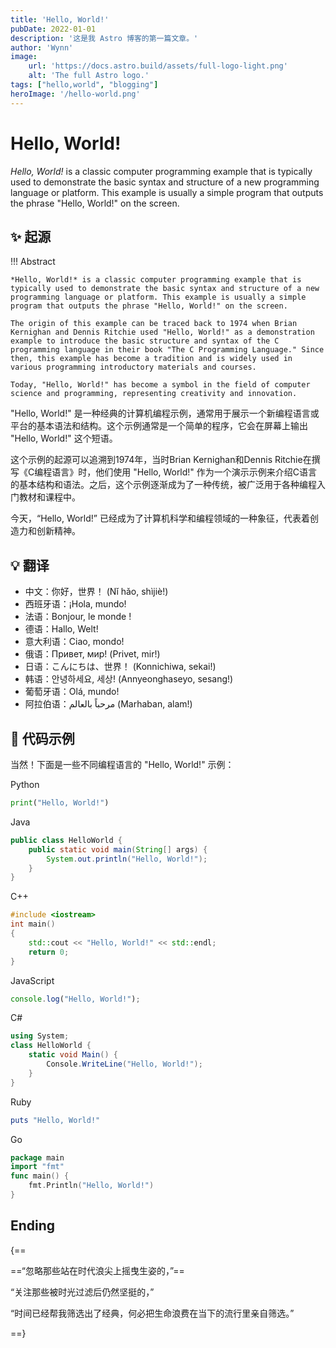 ```yaml
---
title: 'Hello, World!'
pubDate: 2022-01-01
description: '这是我 Astro 博客的第一篇文章。'
author: 'Wynn'
image:
    url: 'https://docs.astro.build/assets/full-logo-light.png'
    alt: 'The full Astro logo.'
tags: ["hello,world", "blogging"]
heroImage: '/hello-world.png'
---
```


# Hello, World!

*Hello, World!* is a classic computer programming example that is typically used to demonstrate the basic syntax and structure of a new programming language or platform. This example is usually a simple program that outputs the phrase "Hello, World!" on the screen.

<!-- more -->

## :sparkles: 起源

!!! Abstract

	*Hello, World!* is a classic computer programming example that is typically used to demonstrate the basic syntax and structure of a new programming language or platform. This example is usually a simple program that outputs the phrase "Hello, World!" on the screen.

	The origin of this example can be traced back to 1974 when Brian Kernighan and Dennis Ritchie used "Hello, World!" as a demonstration example to introduce the basic structure and syntax of the C programming language in their book "The C Programming Language." Since then, this example has become a tradition and is widely used in various programming introductory materials and courses.

	Today, "Hello, World!" has become a symbol in the field of computer science and programming, representing creativity and innovation.

"Hello, World!" 是一种经典的计算机编程示例，通常用于展示一个新编程语言或平台的基本语法和结构。这个示例通常是一个简单的程序，它会在屏幕上输出 "Hello, World!" 这个短语。

这个示例的起源可以追溯到1974年，当时Brian Kernighan和Dennis Ritchie在撰写《C编程语言》时，他们使用 "Hello, World!" 作为一个演示示例来介绍C语言的基本结构和语法。之后，这个示例逐渐成为了一种传统，被广泛用于各种编程入门教材和课程中。

今天，“Hello, World!” 已经成为了计算机科学和编程领域的一种象征，代表着创造力和创新精神。


## :bulb: 翻译

- 中文：你好，世界！ (Nǐ hǎo, shìjiè!)
- 西班牙语：¡Hola, mundo!
- 法语：Bonjour, le monde !
- 德语：Hallo, Welt!
- 意大利语：Ciao, mondo!
- 俄语：Привет, мир! (Privet, mir!)
- 日语：こんにちは、世界！ (Konnichiwa, sekai!)
- 韩语：안녕하세요, 세상! (Annyeonghaseyo, sesang!)
- 葡萄牙语：Olá, mundo!
- 阿拉伯语：مرحباً بالعالم (Marhaban, alam!)

## :dizzy: 代码示例

当然！下面是一些不同编程语言的 "Hello, World!" 示例：

Python
```python
print("Hello, World!")
```

Java
```java
public class HelloWorld {     
	public static void main(String[] args) {
		System.out.println("Hello, World!"); 
	} 
}
```

C++
```c++
#include <iostream> 
int main() 
{     
	std::cout << "Hello, World!" << std::endl;     
	return 0; 
}
```

JavaScript
```javascript
console.log("Hello, World!");
```

C#
```csharp
using System; 
class HelloWorld {   
	static void Main() {
		Console.WriteLine("Hello, World!");   
	} 
}
```

Ruby
```ruby
puts "Hello, World!"
```

Go
```go
package main  
import "fmt"  
func main() {     
	fmt.Println("Hello, World!") 
}
```


## Ending
{==

==“忽略那些站在时代浪尖上摇曳生姿的，”==

“关注那些被时光过滤后仍然坚挺的，”

“时间已经帮我筛选出了经典，何必把生命浪费在当下的流行里亲自筛选。”

==}
